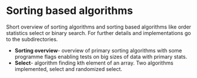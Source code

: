 # Sorting based algorithms

Short overview of sorting algorithms and sorting based algorithms like order statistics select or binary search. For further details 
and implementations go to the subdirectories. 

  * **Sorting overview**- overview of primary sorting algorithms with some programme flags enabling tests on big sizes of data with primary stats.
  * **Select**- algorithm finding kth element of an array. Two algorithms implemented, select and randomized select.
  
